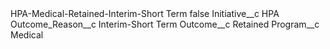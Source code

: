 <?xml version="1.0" encoding="UTF-8"?>
<CustomMetadata xmlns="http://soap.sforce.com/2006/04/metadata" xmlns:xsi="http://www.w3.org/2001/XMLSchema-instance" xmlns:xsd="http://www.w3.org/2001/XMLSchema">
    <label>HPA-Medical-Retained-Interim-Short Term</label>
    <protected>false</protected>
    <values>
        <field>Initiative__c</field>
        <value xsi:type="xsd:string">HPA</value>
    </values>
    <values>
        <field>Outcome_Reason__c</field>
        <value xsi:type="xsd:string">Interim-Short Term</value>
    </values>
    <values>
        <field>Outcome__c</field>
        <value xsi:type="xsd:string">Retained</value>
    </values>
    <values>
        <field>Program__c</field>
        <value xsi:type="xsd:string">Medical</value>
    </values>
</CustomMetadata>
